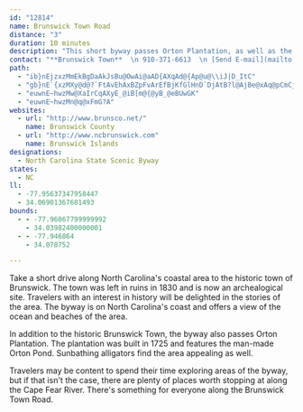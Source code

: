 ```yaml
---
id: "12814"
name: Brunswick Town Road
distance: "3"
duration: 10 minutes
description: "This short byway passes Orton Plantation, as well as the ruined historic towns and forts of Brunswick"
contact: "**Brunswick Town**  \n 910-371-6613  \n [Send E-mail](mailto:brunswick@ncmail.com )  \n\n"
path:
  - "ib}nEjzxzMmEkBgDaAkJsBu@OwAi@aAD{AXqAd@{Ap@u@\\iJ|D_ItC"
  - "gb}nE`{xzMXy@d@?`FtAvEhAxBZpFvArEfBjKfGlHnD`DjAtB?l@AjBe@xAq@pCmCjAs@|@YzGJdASvBuAdDaDpBgAj@S|BSbED`FlAdADhSeBlCq@xYaL`@oFI_Ai@kAiAuAc@_Ao@_DSmB?sAnAmK"
  - "euwnE~hwzMw@XaIrCqAXyE_@iB[m@{@yB_@eBUwGK"
  - "euwnE~hwzMn@q@xFmG?A"
websites:
  - url: "http://www.brunsco.net/"
    name: Brunswick County
  - url: "http://www.ncbrunswick.com"
    name: Brunswick Islands
designations:
  - North Carolina State Scenic Byway
states:
  - NC
ll:
  - -77.95637347958447
  - 34.06901367681493
bounds:
  - - -77.96067799999992
    - 34.03982400000001
  - - -77.946864
    - 34.078752

---
```


<p>Take a short drive along North Carolina's coastal area to the
historic town of Brunswick. The town was left in ruins in 1830 and
is now an archealogical site. Travelers with an interest in history
will be delighted in the stories of the area. The byway is on North
Carolina's coast and offers a view of the ocean and beaches of the
area.</p>
<p>In addition to the historic Brunswick Town, the byway also
passes Orton Plantation. The plantation was built in 1725 and
features the man-made Orton Pond. Sunbathing alligators find the
area appealing as well.</p>
<p>Travelers may be content to spend their time exploring areas of
the byway, but if that isn't the case, there are plenty of places
worth stopping at along the Cape Fear River. There's something for
everyone along the Brunswick Town Road.</p>
